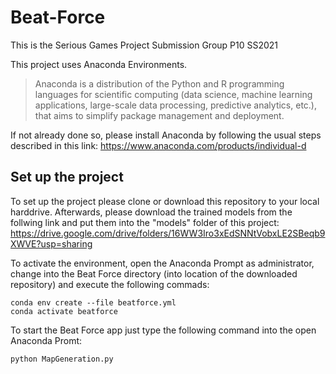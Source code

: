 # Beat-Force
This is the Serious Games Project Submission Group P10 SS2021

This project uses Anaconda Environments. 
> Anaconda is a distribution of the Python and R programming languages for scientific computing (data science, machine learning applications, large-scale data processing, predictive analytics, etc.), that aims to simplify package management and deployment.

If not already done so, please install Anaconda by following the usual steps described in this link: https://www.anaconda.com/products/individual-d

## Set up the project
To set up the project please clone or download this repository to your local harddrive.
Afterwards, please download the trained models from the follwing link and put them into the "models" folder of this project: https://drive.google.com/drive/folders/16WW3Iro3xEdSNNtVobxLE2SBeqb9XWVE?usp=sharing

To activate the environment, open the Anaconda Prompt as administrator, change into the Beat Force directory (into location of the downloaded repository) and 
execute the following commads:

```
conda env create --file beatforce.yml
conda activate beatforce
```

To start the Beat Force app just type the following command into the open Anaconda Promt:

```
python MapGeneration.py
```
